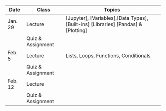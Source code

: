 | **Date** | **Class**                      |   **Topics**                     |
|----------|--------------------------------|----------------------------------|
| Jan. 29  | Lecture                        | [Jupyter], [Variables],[Data Types], [Built-ins] [Libraries] [Pandas] & [Plotting] |
|          | Quiz & Assignment              |                                  |
| Feb. 5   | Lecture                        | Lists, Loops, Functions, Conditionals  |
|          | Quiz & Assignment              |                                  |
| Feb. 12  | Lecture                        |                                  |
|          | Quiz & Assignment              |                                 |
